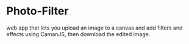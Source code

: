 # Photo-Filter

web app that lets you upload an image to a canvas and add filters and effects using CamanJS, then download the edited image.
